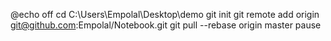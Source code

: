 @echo off
cd C:\Users\Empolal\Desktop\demo
git init
git remote add origin git@github.com:Empolal/Notebook.git
git pull --rebase origin master
pause